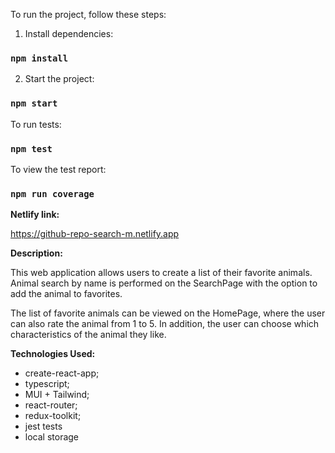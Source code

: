 To run the project, follow these steps:

1. Install dependencies:

### `npm install`

2. Start the project:

### `npm start`

To run tests:

### `npm test`

To view the test report:

### `npm run coverage`

**Netlify link:**

https://github-repo-search-m.netlify.app

**Description:**

This web application allows users to create a list of their favorite animals.
Animal search by name is performed on the SearchPage with the option to add the
animal to favorites.

The list of favorite animals can be viewed on the HomePage, where the user can
also rate the animal from 1 to 5. In addition, the user can choose which
characteristics of the animal they like.

**Technologies Used:**

-   create-react-app;
-   typescript;
-   MUI + Tailwind;
-   react-router;
-   redux-toolkit;
-   jest tests
-   local storage
